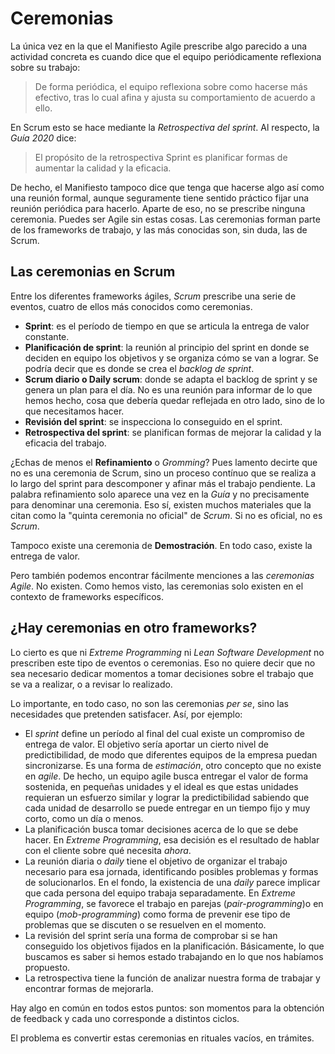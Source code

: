 # Ceremonias

La única vez en la que el Manifiesto Agile prescribe algo parecido a una actividad concreta es cuando dice que el equipo periódicamente reflexiona sobre su trabajo:

> De forma periódica, el equipo reflexiona sobre como hacerse más efectivo, tras lo cual afina y ajusta su comportamiento de acuerdo a ello.

En Scrum esto se hace mediante la _Retrospectiva del sprint_. Al respecto, la _Guía 2020_ dice:

> El propósito de la retrospectiva Sprint es planificar formas de aumentar la calidad y la eficacia.

De hecho, el Manifiesto tampoco dice que tenga que hacerse algo así como una reunión formal, aunque seguramente tiene sentido práctico fijar una reunión periódica para hacerlo. Aparte de eso, no se prescribe ninguna ceremonia. Puedes ser Agile sin estas cosas. Las ceremonias forman parte de los frameworks de trabajo, y las más conocidas son, sin duda, las de Scrum.

## Las ceremonias en Scrum

Entre los diferentes frameworks ágiles, _Scrum_ prescribe una serie de eventos, cuatro de ellos más conocidos como ceremonias.

* **Sprint**: es el período de tiempo en que se articula la entrega de valor constante.
* **Planificación de sprint**: la reunión al principio del sprint en donde se deciden en equipo los objetivos y se organiza cómo se van a lograr. Se podría decir que es donde se crea el _backlog de sprint_.
* **Scrum diario o Daily scrum**: donde se adapta el backlog de sprint y se genera un plan para el día. No es una reunión para informar de lo que hemos hecho, cosa que debería quedar reflejada en otro lado, sino de lo que necesitamos hacer.
* **Revisión del sprint**: se inspecciona lo conseguido en el sprint.
* **Retrospectiva del sprint**: se planifican formas de mejorar la calidad y la eficacia del trabajo.

¿Echas de menos el **Refinamiento** o _Gromming_? Pues lamento decirte que no es una ceremonia de Scrum, sino un proceso contínuo que se realiza a lo largo del sprint para descomponer y afinar más el trabajo pendiente. La palabra refinamiento solo aparece una vez en la _Guía_ y no precisamente para denominar una ceremonia. Eso sí, existen muchos materiales que la citan como la "quinta ceremonia no oficial" de _Scrum_. Si no es oficial, no es _Scrum_.

Tampoco existe una ceremonia de **Demostración**. En todo caso, existe la entrega de valor.

Pero también podemos encontrar fácilmente menciones a las _ceremonias Agile_. No existen. Como hemos visto, las ceremonias solo existen en el contexto de frameworks específicos.

## ¿Hay ceremonias en otro frameworks?

Lo cierto es que ni _Extreme Programming_ ni _Lean Software Development_ no prescriben este tipo de eventos o ceremonias. Eso no quiere decir que no sea necesario dedicar momentos a tomar decisiones sobre el trabajo que se va a realizar, o a revisar lo realizado.

Lo importante, en todo caso, no son las ceremonias _per se_, sino las necesidades que pretenden satisfacer. Así, por ejemplo:

* El _sprint_ define un período al final del cual existe un compromiso de entrega de valor. El objetivo sería aportar un cierto nivel de predictibilidad, de modo que diferentes equipos de la empresa puedan sincronizarse. Es una forma de _estimación_, otro concepto que no existe en _agile_. De hecho, un equipo agile busca entregar el valor de forma sostenida, en pequeñas unidades y el ideal es que estas unidades requieran un esfuerzo similar y lograr la predictibilidad sabiendo que cada unidad de desarrollo se puede entregar en un tiempo fijo y muy corto, como un día o menos.
* La planificación busca tomar decisiones acerca de lo que se debe hacer. En _Extreme Programming_, esa decisión es el resultado de hablar con el cliente sobre qué necesita _ahora_.
* La reunión diaria o _daily_ tiene el objetivo de organizar el trabajo necesario para esa jornada, identificando posibles problemas y formas de solucionarlos. En el fondo, la existencia de una _daily_ parece implicar que cada persona del equipo trabaja separadamente. En _Extreme Programming_, se favorece el trabajo en parejas (_pair-programming_)o en equipo (_mob-programming_) como forma de prevenir ese tipo de problemas que se discuten o se resuelven en el momento.
* La revisión del sprint sería una forma de comprobar si se han conseguido los objetivos fijados en la planificación. Básicamente, lo que buscamos es saber si hemos estado trabajando en lo que nos habíamos propuesto.
* La retrospectiva tiene la función de analizar nuestra forma de trabajar y encontrar formas de mejorarla. 

Hay algo en común en todos estos puntos: son momentos para la obtención de feedback y cada uno corresponde a distintos ciclos.

El problema es convertir estas ceremonias en rituales vacíos, en trámites.
